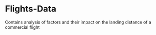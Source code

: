 # Flights-Data
Contains analysis of factors and their impact on the landing distance of a commercial flight 
